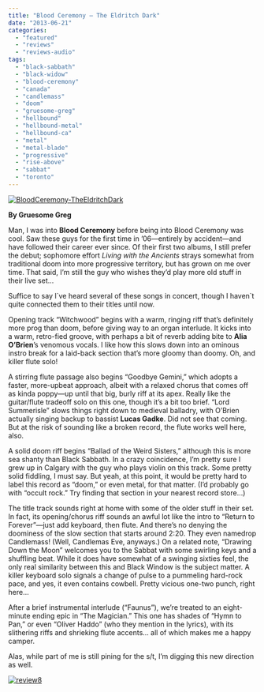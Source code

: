 ```yaml
---
title: "Blood Ceremony – The Eldritch Dark"
date: "2013-06-21"
categories: 
  - "featured"
  - "reviews"
  - "reviews-audio"
tags: 
  - "black-sabbath"
  - "black-widow"
  - "blood-ceremony"
  - "canada"
  - "candlemass"
  - "doom"
  - "gruesome-greg"
  - "hellbound"
  - "hellbound-metal"
  - "hellbound-ca"
  - "metal"
  - "metal-blade"
  - "progressive"
  - "rise-above"
  - "sabbat"
  - "toronto"
---
```


[![BloodCeremony-TheEldritchDark](http://www.hellbound.ca/wp-content/uploads/2013/06/BloodCeremony-TheEldritchDark.jpg)](http://www.hellbound.ca/wp-content/uploads/2013/06/BloodCeremony-TheEldritchDark.jpg)

**By Gruesome Greg**

Man, I was into **Blood Ceremony** before being into Blood Ceremony was cool. Saw these guys for the first time in ’06—entirely by accident—and have followed their career ever since. Of their first two albums, I still prefer the debut; sophomore effort _Living with the Ancients_ strays somewhat from traditional doom into more progressive territory, but has grown on me over time. That said, I’m still the guy who wishes they’d play more old stuff in their live set…

Suffice to say I\`ve heard several of these songs in concert, though I haven\`t quite connected them to their titles until now.

Opening track “Witchwood” begins with a warm, ringing riff that’s definitely more prog than doom, before giving way to an organ interlude. It kicks into a warm, retro-fied groove, with perhaps a bit of reverb adding bite to **Alia O’Brien**’s venomous vocals. I like how this slows down into an ominous instro break for a laid-back section that’s more gloomy than doomy. Oh, and killer flute solo!

A stirring flute passage also begins “Goodbye Gemini,” which adopts a faster, more-upbeat approach, albeit with a relaxed chorus that comes off as kinda poppy—up until that big, burly riff at its apex. Really like the guitar/flute tradeoff solo on this one, though it’s a bit too brief. “Lord Summerisle” slows things right down to medieval balladry, with O’Brien actually singing backup to bassist **Lucas Gadke**. Did not see that coming. But at the risk of sounding like a broken record, the flute works well here, also.

A solid doom riff begins “Ballad of the Weird Sisters,” although this is more sea shanty than Black Sabbath. In a crazy coincidence, I’m pretty sure I grew up in Calgary with the guy who plays violin on this track. Some pretty solid fiddling, I must say. But yeah, at this point, it would be pretty hard to label this record as “doom,” or even metal, for that matter. (I’d probably go with “occult rock.” Try finding that section in your nearest record store…)

The title track sounds right at home with some of the older stuff in their set. In fact, its opening/chorus riff sounds an awful lot like the intro to “Return to Forever”—just add keyboard, then flute. And there’s no denying the doominess of the slow section that starts around 2:20. They even namedrop Candlemass! (Well, Candlemas Eve, anyways.) On a related note, “Drawing Down the Moon” welcomes you to the Sabbat with some swirling keys and a shuffling beat. While it does have somewhat of a swinging sixties feel, the only real similarity between this and Black Window is the subject matter. A killer keyboard solo signals a change of pulse to a pummeling hard-rock pace, and yes, it even contains cowbell. Pretty vicious one-two punch, right here…

After a brief instrumental interlude (“Faunus”), we’re treated to an eight-minute ending epic in “The Magician.” This one has shades of “Hymn to Pan,” or even “Oliver Haddo” (who they mention in the lyrics), with its slithering riffs and shrieking flute accents… all of which makes me a happy camper.

Alas, while part of me is still pining for the s/t, I’m digging this new direction as well.

[![review8](http://www.hellbound.ca/wp-content/uploads/2009/07/review8.png)](http://www.hellbound.ca/wp-content/uploads/2009/07/review8.png)
